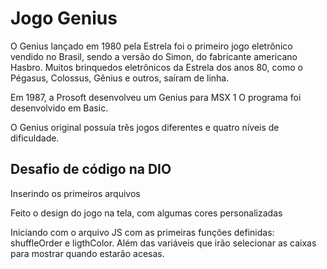 # Jogo Genius

O Genius lançado em 1980 pela Estrela foi o primeiro jogo eletrônico vendido no Brasil, sendo a versão do Simon, do fabricante americano Hasbro. Muitos brinquedos eletrônicos da Estrela dos anos 80, como o Pégasus, Colossus, Gênius e outros, saíram de linha.

Em 1987, a Prosoft desenvolveu um Genius para MSX 1 O programa foi desenvolvido em Basic.

O Genius original possuía três jogos diferentes e quatro níveis de dificuldade.

## Desafio de código na DIO

Inserindo os primeiros arquivos

Feito o design do jogo na tela, com algumas cores personalizadas

Iniciando com o arquivo JS com as primeiras funções definidas: shuffleOrder e ligthColor. Além das variáveis que irão selecionar as caixas para mostrar quando estarão acesas.